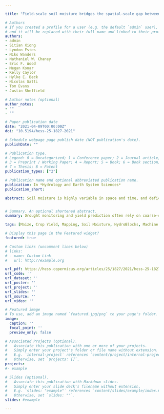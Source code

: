```yaml
---

title: "Field-scale soil moisture bridges the spatial-scale gap between drought monitoring and agricultural yields"

# Authors
# If you created a profile for a user (e.g. the default `admin` user), write the username (folder name) here 
# and it will be replaced with their full name and linked to their profile.
authors:
- admin
- Sitian Xiong
- Lyndon Estes
- Niko Wanders
- Nathaniel W. Chaney
- Eric F. Wood
- Megan Konar
- Kelly Caylor
- Hylke E. Beck
- Nicolas Gatti
- Tom Evans
- Justin Sheffield

# Author notes (optional)
author_notes:
- ""
- ""

# Paper publication date
date: "2021-04-09T00:00:00Z"
doi: "10.5194/hess-25-1827-2021"

# Schedule webpage page publish date (NOT publication's date).
publishDate: ""

# Publication type.
# Legend: 0 = Uncategorized; 1 = Conference paper; 2 = Journal article;
# 3 = Preprint / Working Paper; 4 = Report; 5 = Book; 6 = Book section;
# 7 = Thesis; 8 = Patent
publication_types: ["2"]

# Publication name and optional abbreviated publication name.
publication: In *Hydrology and Earth System Sciences*
publication_short:  

abstract: Soil moisture is highly variable in space and time, and deficits (i.e., droughts) play an important role in modulating crop yields. Limited hydroclimate and yield data, however, hamper drought impact monitoring and assessment at the farm field scale. This study demonstrates the potential of using field-scale soil moisture simulations to support high-resolution agricultural yield prediction and drought monitoring at the smallholder farm field scale. We present a multiscale modeling approach that combines HydroBlocks – a physically based hyper-resolution land surface model (LSM) – with machine learning. We used HydroBlocks to simulate root zone soil moisture and soil temperature in Zambia at 3 h 30 m resolution. These simulations, along with remotely sensed vegetation indices, meteorological data, and descriptors of the physical landscape (related to topography, land cover, and soils) were combined with district-level maize data to train a random forest (RF) model to predict maize yields at district and field scales (250 m). Our model predicted yields with an average testing coefficient of determination (R2) of 0.57 and mean absolute error (MAE) of 310 kg ha−1 using year-based cross-validation. Our predicted maize losses due to the 2015–2016 El Niño drought agreed well with losses reported by the Food and Agriculture Organization (FAO). Our results reveal that soil moisture is the strongest and most reliable predictor of maize yield, driving its spatial and temporal variability. Soil moisture was also a more effective indicator of drought impacts on crops than precipitation, soil and air temperatures, and remotely sensed normalized difference vegetation index (NDVI)-based drought indices. This study demonstrates how field-scale modeling can help bridge the spatial-scale gap between drought monitoring and agricultural impacts.


# Summary. An optional shortened abstract.
summary: Drought monitoring and yield prediction often rely on coarse-scale hydroclimate data or (infrequent) vegetation indexes that do not always indicate the conditions farmers face in the field. Consequently, decision-making based on these indices can often be disconnected from the farmer reality. Our study focuses on smallholder farming systems in data-sparse developing countries, and it shows how field-scale soil moisture can leverage and improve crop yield prediction and drought impact assessment. 

tags: [Maize, Crop Yield, Mapping, Soil Moisture, HydroBlocks, Machine Learning, Droughts, Extremes, Land Surface Modeling, Remote Sensing]

# Display this page in the Featured widget?
featured: true

# Custom links (uncomment lines below)
# links:
# - name: Custom Link
#   url: http://example.org

url_pdf: https://hess.copernicus.org/articles/25/1827/2021/hess-25-1827-2021.pdf
url_code: ''
url_dataset: ''
url_poster: ''
url_project: ''
url_slides: ''
url_source: ''
url_video: ''

# Featured image
# To use, add an image named `featured.jpg/png` to your page's folder. 
image:
  caption: ''
  focal_point: ''
  preview_only: false

# Associated Projects (optional).
#   Associate this publication with one or more of your projects.
#   Simply enter your project's folder or file name without extension.
#   E.g. `internal-project` references `content/project/internal-project/index.md`.
#   Otherwise, set `projects: []`.
projects: 
#- example

# Slides (optional).
#   Associate this publication with Markdown slides.
#   Simply enter your slide deck's filename without extension.
#   E.g. `slides: "example"` references `content/slides/example/index.md`.
#   Otherwise, set `slides: ""`.
slides: #example

---
```


